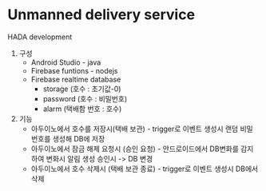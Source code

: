 # Unmanned delivery service
HADA development

1. 구성 
    * Android Studio - java
    * Firebase funtions - nodejs
    * Firebase realtime database
        + storage (호수 : 초기값-0)
        + password (호수 : 비밀번호)
        + alarm (택배함 번호 : 호수)
2. 기능 
    * 아두이노에서 호수를 저장시(택배 보관) - trigger로 이벤트 생성시 랜덤 비밀번호를 생성해 DB에 저장
    * 아두이노에서 잠금 해제 요청시 (승인 요청) - 안드로이드에서 DB변화를 감지하여 변화시 알림 생성 승인시 -> DB 변경
    * 아두이노에서 호수 삭제시 (택배 보관 종료) -  trigger로 이벤트 생성시 DB에서 삭제 
    
